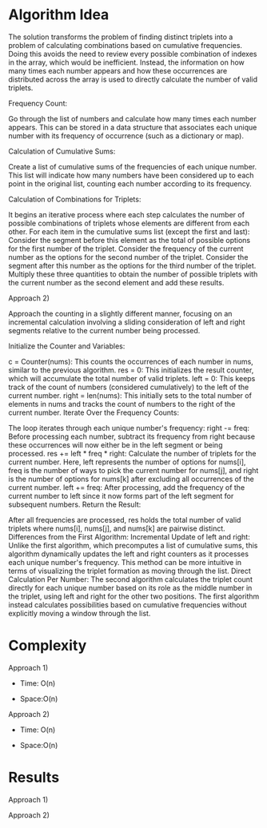 # Algorithm Idea

The solution transforms the problem of finding distinct triplets into a problem of calculating combinations based on cumulative frequencies. Doing this avoids the need to review every possible combination of indexes in the array, which would be inefficient. Instead, the information on how many times each number appears and how these occurrences are distributed across the array is used to directly calculate the number of valid triplets.

Frequency Count:

Go through the list of numbers and calculate how many times each number appears. This can be stored in a data structure that associates each unique number with its frequency of occurrence (such as a dictionary or map).

Calculation of Cumulative Sums:

Create a list of cumulative sums of the frequencies of each unique number. This list will indicate how many numbers have been considered up to each point in the original list, counting each number according to its frequency.

Calculation of Combinations for Triplets:

It begins an iterative process where each step calculates the number of possible combinations of triplets whose elements are different from each other. For each item in the cumulative sums list (except the first and last):
    Consider the segment before this element as the total of possible options for the first number of the triplet.
    Consider the frequency of the current number as the options for the second number of the triplet.
    Consider the segment after this number as the options for the third number of the triplet.
Multiply these three quantities to obtain the number of possible triplets with the current number as the second element and add these results.

Approach 2)

Approach the counting in a slightly different manner, focusing on an incremental calculation involving a sliding consideration of left and right segments relative to the current number being processed.

Initialize the Counter and Variables:

c = Counter(nums): This counts the occurrences of each number in nums, similar to the previous algorithm.
res = 0: This initializes the result counter, which will accumulate the total number of valid triplets.
left = 0: This keeps track of the count of numbers (considered cumulatively) to the left of the current number.
right = len(nums): This initially sets to the total number of elements in nums and tracks the count of numbers to the right of the current number.
Iterate Over the Frequency Counts:

The loop iterates through each unique number's frequency:
right -= freq: Before processing each number, subtract its frequency from right because these occurrences will now either be in the left segment or being processed.
res += left * freq * right: Calculate the number of triplets for the current number. Here, left represents the number of options for nums[i], freq is the number of ways to pick the current number for nums[j], and right is the number of options for nums[k] after excluding all occurrences of the current number.
left += freq: After processing, add the frequency of the current number to left since it now forms part of the left segment for subsequent numbers.
Return the Result:

After all frequencies are processed, res holds the total number of valid triplets where nums[i], nums[j], and nums[k] are pairwise distinct.
Differences from the First Algorithm:
Incremental Update of left and right: Unlike the first algorithm, which precomputes a list of cumulative sums, this algorithm dynamically updates the left and right counters as it processes each unique number's frequency. This method can be more intuitive in terms of visualizing the triplet formation as moving through the list.
Direct Calculation Per Number: The second algorithm calculates the triplet count directly for each unique number based on its role as the middle number in the triplet, using left and right for the other two positions. The first algorithm instead calculates possibilities based on cumulative frequencies without explicitly moving a window through the list.

# Complexity

Approach 1)

- Time: O(n)

- Space:O(n)

Approach 2)

- Time: O(n)

- Space:O(n)

# Results

Approach 1)

Approach 2)